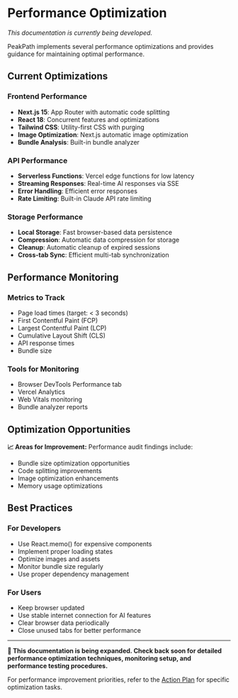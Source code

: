 # Performance Optimization

*This documentation is currently being developed.*

PeakPath implements several performance optimizations and provides guidance for maintaining optimal performance.

## Current Optimizations

### Frontend Performance
- **Next.js 15**: App Router with automatic code splitting
- **React 18**: Concurrent features and optimizations
- **Tailwind CSS**: Utility-first CSS with purging
- **Image Optimization**: Next.js automatic image optimization
- **Bundle Analysis**: Built-in bundle analyzer

### API Performance
- **Serverless Functions**: Vercel edge functions for low latency
- **Streaming Responses**: Real-time AI responses via SSE
- **Error Handling**: Efficient error responses
- **Rate Limiting**: Built-in Claude API rate limiting

### Storage Performance
- **Local Storage**: Fast browser-based data persistence
- **Compression**: Automatic data compression for storage
- **Cleanup**: Automatic cleanup of expired sessions
- **Cross-tab Sync**: Efficient multi-tab synchronization

## Performance Monitoring

### Metrics to Track
- Page load times (target: < 3 seconds)
- First Contentful Paint (FCP)
- Largest Contentful Paint (LCP)
- Cumulative Layout Shift (CLS)
- API response times
- Bundle size

### Tools for Monitoring
- Browser DevTools Performance tab
- Vercel Analytics
- Web Vitals monitoring
- Bundle analyzer reports

## Optimization Opportunities

**📈 Areas for Improvement:**
Performance audit findings include:
- Bundle size optimization opportunities
- Code splitting improvements
- Image optimization enhancements
- Memory usage optimizations

## Best Practices

### For Developers
- Use React.memo() for expensive components
- Implement proper loading states
- Optimize images and assets
- Monitor bundle size regularly
- Use proper dependency management

### For Users
- Keep browser updated
- Use stable internet connection for AI features
- Clear browser data periodically
- Close unused tabs for better performance

---

**🚧 This documentation is being expanded. Check back soon for detailed performance optimization techniques, monitoring setup, and performance testing procedures.**

For performance improvement priorities, refer to the [Action Plan](updated-comprehensive-action-plan.md) for specific optimization tasks.